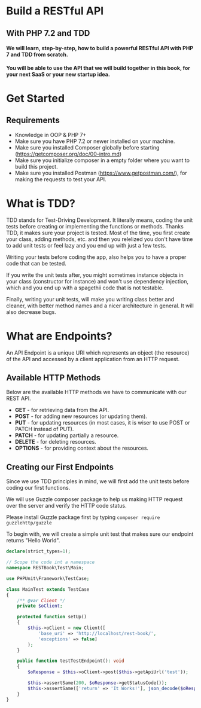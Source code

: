 # Build a RESTful API

## With PHP 7.2 and TDD


#### We will learn, step-by-step, how to build a powerful RESTful API with PHP 7 and TDD from scratch.

**You will be able to use the API that we will build together in this book, for your next SaaS or your new startup idea.**


# Get Started

## Requirements
* Knowledge in OOP & PHP 7+
* Make sure you have PHP 7.2 or newer installed on your machine.
* Make sure you installed Composer globally before starting (https://getcomposer.org/doc/00-intro.md)
* Make sure you initialize composer in a empty folder where you want to build this project.
* Make sure you installed Postman (https://www.getpostman.com/), for making the requests to test your API.


# What is TDD?

TDD stands for Test-Driving Development. It literally means, coding the unit tests before creating or implementing the functions or methods.
Thanks TDD, it makes sure your project is tested. Most of the time, you first create your class, adding methods, etc. and then you relelized you don't have time to add unit tests or feel lazy and you end up with just a few tests.

Writing your tests before coding the app, also helps you to have a proper code that can be tested.

If you write the unit tests after, you might sometimes instance objects in your class (constructor for instance) and won't use dependency injection, which and you end up with a spagethii code that is not testable.

Finally, writing your unit tests, will make you writing class better and cleaner, with better method names and a nicer architecture in general. It will also decrease bugs.


# What are Endpoints?

An API Endpoint is a unique URI which represents an object (the resource) of the API and accessed by a client application from an HTTP request.


## Available HTTP Methods

Below are the available HTTP methods we have to communicate with our REST API.

* **GET** - for retrieving data from the API.
* **POST** - for adding new resources (or updating them).
* **PUT** - for updating resources (in most cases, it is wiser to use POST or PATCH instead of PUT).
* **PATCH** - for updating partially a resource.
* **DELETE** - for deleting resources.
* **OPTIONS** - for providing context about the resources.


## Creating our First Endpoints

Since we use TDD principles in mind, we will first add the unit tests before coding our first functions.

We will use Guzzle composer package to help us making HTTP request over the server and verify the HTTP code status.

Please install Guzzle package first by typing `composer require guzzlehttp/guzzle`

To begin with, we will create a simple unit test that makes sure our endpoint returns "Hello World".


```PHP
declare(strict_types=1);

// Scope the code int a namespace
namespace RESTBook\Test\Main;

use PHPUnit\Framework\TestCase;

class MainTest extends TestCase
{
    /** @var Client */
    private $oClient;

    protected function setUp()
    {
        $this->oClient = new Client([
            'base_uri' => 'http://localhost/rest-book/',
            'exceptions' => false]
        );
    }

    public function testTestEndpoint(): void
    {
        $oResponse = $this->oClient->post($this->getApiUrl('test'));

        $this->assertSame(200, $oResponse->getStatusCode());
        $this->assertSame(['return' => 'It Works!'], json_decode($oResponse->getBody(), true));
    }
}
```
